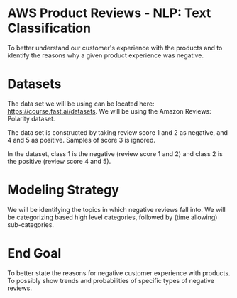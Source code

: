 # AWS Product Reviews - NLP: Text Classification
To better understand our customer's experience with the products and to identify the reasons why a given product experience was negative.

# Datasets
The data set we will be using can be located here: https://course.fast.ai/datasets. We will be using the Amazon Reviews: Polarity dataset.

The data set is constructed by taking review score 1 and 2 as negative, and 4 and 5 as positive. Samples of score 3 is ignored.

In the dataset, class 1 is the negative (review score 1 and 2) and class 2 is the positive (review score 4 and 5).

# Modeling Strategy
We will be identifying the topics in which negative reviews fall into. We will be categorizing based high level categories, followed by (time allowing) sub-categories.

# End Goal
To better state the reasons for negative customer experience with products. To possibly show trends and probabilities of specific types of negative reviews.

